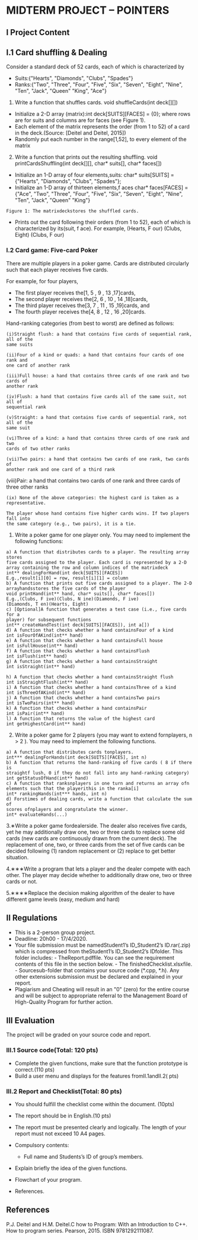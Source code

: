# MIDTERM PROJECT – POINTERS


## I Project Content

## I.1 Card shuffling & Dealing

Consider a standard deck of 52 cards, each of which is characterized by

- Suits:{"Hearts", "Diamonds", "Clubs", "Spades"}
- Ranks:{"Two", "Three", "Four", "Five",
    "Six", "Seven", "Eight", "Nine", "Ten", "Jack", "Queen" "King", "Ace"}
1. Write a function that shuffles cards.
void shuffleCards(int deck[][])
- Initialize a 2-D array (matrix):int deck[SUITS][FACES] = {0};
where rows are for suits and columns are for faces (see Figure 1).
- Each element of the matrix represents the order (from 1 to 52) of a
card in the deck.(Source: [Deitel and Deitel, 2015])
- Randomly put each number in the range[1,52], to every element of
the matrix
2. Write a function that prints out the resulting shuffling.
void printCardsShuffling(int deck[][], char* suits[], char* faces[])
- Initialize an 1-D array of four elements,suits:
char* suits[SUITS] = {"Hearts", "Diamonds", "Clubs", "Spades"};
- Initialize an 1-D array of thirteen elements,f aces
char* faces[FACES] = {"Ace", "Two", "Three", "Four", "Five",
"Six", "Seven", "Eight", "Nine", "Ten", "Jack", "Queen" "King"}


```
Figure 1: The matrixdeckstores the shuffled cards.
```
- Prints out the card following their orders (from 1 to 52), each of
    which is characterized by its(suit, f ace). For example,
    (Hearts, F our)
    (Clubs, Eight)
    (Clubs, F our)

### I.2 Card game: Five-card Poker

There are multiple players in a poker game. Cards are distributed circularly
such that each player receives five cards.

For example, for four players,

- The first player receives the[1, 5 , 9 , 13 ,17]cards,
- The second player receives the[2, 6 , 10 , 14 ,18]cards,
- The third player receives the[3, 7 , 11 , 15 ,19]cards, and
- The fourth player receives the[4, 8 , 12 , 16 ,20]cards.

Hand-ranking categories (from best to worst) are defined as follows:

```
(i)Straight flush: a hand that contains five cards of sequential rank, all of the
same suits
```
```
(ii)Four of a kind or quads: a hand that contains four cards of one rank and
one card of another rank
```
```
(iii)Full house: a hand that contains three cards of one rank and two cards of
another rank
```

```
(iv)Flush: a hand that contains five cards all of the same suit, not all of
sequential rank
```
```
(v)Straight: a hand that contains five cards of sequential rank, not all of the
same suit
```
```
(vi)Three of a kind: a hand that contains three cards of one rank and two
cards of two other ranks
```
```
(vii)Two pairs: a hand that contains two cards of one rank, two cards of
another rank and one card of a third rank
```
(viii)Pair: a hand that contains two cards of one rank and three cards of three
other ranks

```
(ix) None of the above categories: the highest card is taken as a representative.
```
```
The player whose hand contains five higher cards wins. If two players fall into
the same category (e.g., two pairs), it is a tie.
```
1. Write a poker game for one player only. You may need to implement the
    following functions:

```
a) A function that distributes cards to a player. The resulting array stores
five cards assigned to the player. Each card is represented by a 2-D
array containing the row and column indices of the matrixdeck
int** dealingForHand(int deck[SUITS][FACES])
E.g.,result[i][0] = row, result[i][1] = column
b) A function that prints out five cards assigned to a player. The 2-D
arrayhandsstores the five cards of the player
void printHand(int** hand, char* suits[], char* faces[])
E.g.,(Clubs, F ive)(Clubs, N ine)(Diamonds, F ive)
(Diamonds, T en)(Hearts, Eight)
c) [Optional]A function that generates a test case (i.e., five cards for a
player) for subsequent functions
int** createHandTest(int deck[SUITS][FACES]), int a[])
d) A function that checks whether a hand containsFour of a kind
int isFourOfAKind(int** hand)
e) A function that checks whether a hand containsFull house
int isFullHouse(int** hand)
f) A function that checks whether a hand containsFlush
int isFlush(int** hand)
g) A function that checks whether a hand containsStraight
int isStraight(int** hand)
```

```
h) A function that checks whether a hand containsStraight flush
int isStraightFlush(int** hand)
i) A function that checks whether a hand containsThree of a kind
int isThreeOfAKind(int** hand)
j) A function that checks whether a hand containsTwo pairs
int isTwoPairs(int** hand)
k) A function that checks whether a hand containsPair
int isPair(int** hand)
l) A function that returns the value of the highest card
int getHighestCard(int** hand)
```
2. Write a poker game for 2 players (you may want to extend fornplayers,
    n > 2 ). You may need to implement the following functions.

```
a) A function that distributes cards tonplayers.
int*** dealingForHands(int deck[SUITS][FACES], int n)
b) A function that returns the hand-ranking of five cards ( 8 if there is
straightf lush, 0 if they do not fall into any hand-ranking category)
int getStatusOfHand(int** hand)
c) A function that ranksnplayers in one turn and returns an array ofn
elements such that the playerithis in the ranka[i]
int* rankingHands(int*** hands, int n)
d) Forstimes of dealing cards, write a function that calculate the sum of
scores ofnplayers and congratulate the winner.
int* evaluateHands(...)
```
3.∗Write a poker game fordealerside. The dealer also receives five cards,
yet he may additionally draw one, two or three cards to replace some old
cards (new cards are continuously drawn from the current deck).
The replacement of one, two, or three cards from the set of five cards can
be decided following (1) random replacement or (2) replace to get better
situation.

4.∗∗∗Write a program that lets a player and the dealer compete with each
other. The player may decide whether to additionally draw one, two or
three cards or not.

5.∗∗∗∗Replace the decision making algorithm of the dealer to have different
game levels (easy, medium and hard)


## II Regulations

- This is a 2-person group project.
- Deadline: 20h00 - 17/4/2020.
- Your file submission must be namedStudent1’s ID_Student2’s ID.rar(.zip)
    which is compressed from theStudent1’s ID_Student2’s IDfolder.
    This folder includes:
       - TheReport.pdffile. You can see the requirement contents of this
          file in the section below.
       - The finishedChecklist.xlsxfile.
       - Sourcesub-folder that contains your source code (*.cpp, *.h). Any
          other extensions submission must be declared and explained in your
          report.
- Plagiarism and Cheating will result in an "0" (zero) for the entire course
    and will be subject to appropriate referral to the Management Board of
    High-Quality Program for further action.

## III Evaluation

The project will be graded on your source code and report.

### III.1 Source code(Total: 120 pts)

- Complete the given functions, make sure that the function prototype is
    correct.(110 pts)
- Build a user menu and displays for the features fromII.1andII.2(
    pts)

### III.2 Report and Checklist(Total: 80 pts)

- You should fulfill the checklist come within the document. (10pts)
- The report should be in English.(10 pts)
- The report must be presented clearly and logically. The length of your
    report must not exceed 10 A4 pages.
- Compulsory contents:
    - Full name and Students’s ID of group’s members.


- Explain briefly the idea of the given functions.
- Flowchart of your program.
- References.

## References

P.J. Deitel and H.M. Deitel.C how to Program: With an Introduction to C++.
How to program series. Pearson, 2015. ISBN 9781292111087.


